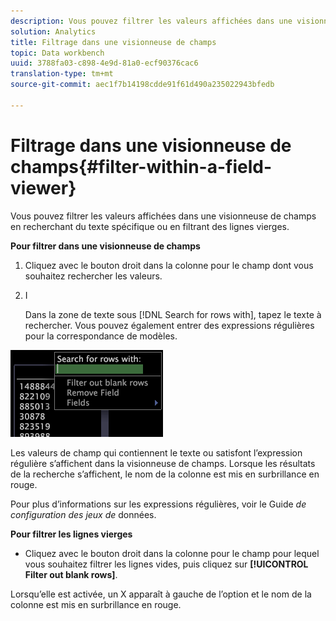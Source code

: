 ```yaml
---
description: Vous pouvez filtrer les valeurs affichées dans une visionneuse de champs en recherchant du texte spécifique ou en filtrant des lignes vierges.
solution: Analytics
title: Filtrage dans une visionneuse de champs
topic: Data workbench
uuid: 3788fa03-c898-4e9d-81a0-ecf90376cac6
translation-type: tm+mt
source-git-commit: aec1f7b14198cdde91f61d490a235022943bfedb

---
```



# Filtrage dans une visionneuse de champs{#filter-within-a-field-viewer}

Vous pouvez filtrer les valeurs affichées dans une visionneuse de champs en recherchant du texte spécifique ou en filtrant des lignes vierges.

**Pour filtrer dans une visionneuse de champs**

1. Cliquez avec le bouton droit dans la colonne pour le champ dont vous souhaitez rechercher les valeurs.
1. I

   Dans la zone de texte sous [!DNL Search for rows with], tapez le texte à rechercher. Vous pouvez également entrer des expressions régulières pour la correspondance de modèles.

![](assets/vis_FieldViewer_Search.png)

Les valeurs de champ qui contiennent le texte ou satisfont l’expression régulière s’affichent dans la visionneuse de champs. Lorsque les résultats de la recherche s’affichent, le nom de la colonne est mis en surbrillance en rouge.

Pour plus d’informations sur les expressions régulières, voir le Guide *de configuration des jeux de* données.

**Pour filtrer les lignes vierges**

* Cliquez avec le bouton droit dans la colonne pour le champ pour lequel vous souhaitez filtrer les lignes vides, puis cliquez sur **[!UICONTROL Filter out blank rows]**.

Lorsqu’elle est activée, un X apparaît à gauche de l’option et le nom de la colonne est mis en surbrillance en rouge.
